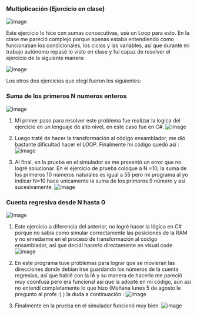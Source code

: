 ### Multiplicación (Ejercicio en clase)
![image](https://github.com/user-attachments/assets/6fa0ddc4-dcf2-4204-adb5-47a432fac4bb)

Este ejercicio lo hice con sumas consecutivas, usé un Loop para esto. En la clase me pareció complejo porque apenas estaba entendiendo como funcionaban los condicionales, los ciclos y las variables, así que durante mi trabajo autónomo repasé lo visto en clase y fuí capaz de resolver el ejercicio de la siguiente manera: 

![image](https://github.com/user-attachments/assets/3e602be1-1b6e-4ba5-96ad-8aa228584f97)

Los otros dos ejercicios que elegí fueron los siguientes:
### Suma de los primeros N numeros enteros
![image](https://github.com/user-attachments/assets/fda8e120-1da3-4446-a005-bc4416d217da)

1. Mi primer paso para resolver este problema fue realizar la logica del ejercicio en un lenguaje de alto nivel, en este caso fue en C#.
![image](https://github.com/user-attachments/assets/af1958e2-7863-40de-ac80-afaef5a877b2)

2. Luego traté de hacer la transformación al código ensamblador, me dió bastante dificultad hacer el LOOP. Finalmente mi código quedó así :
![image](https://github.com/user-attachments/assets/56bfcde1-e593-4719-80ae-c5c339a9877b)

3. Al final, en la prueba en el simulador se me presentó un error que no logré solucionar. En el ejercicio de prueba coloque a N =10, la suma de los primeros 10 números naturales  es igual a 55 pero mi programa al yo indicar N=10 hace unicamente la suma de los primeros 9 número y asi sucesivamente.
![image](https://github.com/user-attachments/assets/bf81c080-490a-4686-b503-f159c008767b)

### Cuenta regresiva desde N hasta 0   
![image](https://github.com/user-attachments/assets/d1d7dabd-3026-4360-b94b-69b755a3e9d0)

1. Este ejercicio a diferencia del anterior, no logré hacer la lógica en C# porque no sabía como simular correctamente las posiciones de la  RAM y no enredarme en el proceso de transformación al codigo ensamblador, así que decidí hacerlo directamente en visual code.
![image](https://github.com/user-attachments/assets/9fee97e1-032e-478b-b1f7-d29514233866)

2. En este programa tuve problemas para lograr que se movieran las direcciones donde debian irse guardando los números de la cuenta regresiva,  así que hablé con la IA y su manera de hacerlo me pareció muy coonfusa pero era funcional así que la adopté en mi código, aún así no entendí completamente lo que hizo (Mañana lunes 5 de agosto le pregunto al profe :) ) la duda a continuación :
![image](https://github.com/user-attachments/assets/a57510b0-7e78-41c8-9918-955fdd7f4789)

3. Finalmente en la prueba en el simulador funcionó muy bien.
![image](https://github.com/user-attachments/assets/0a3f80ab-c611-4ef5-acbb-4ccf87d24f3d)







   
